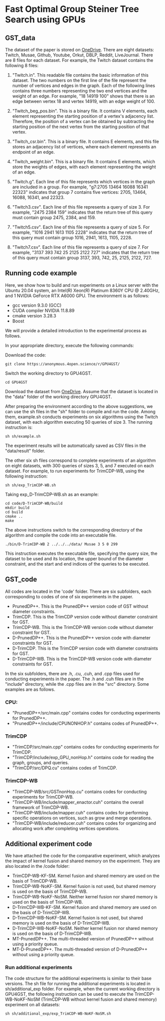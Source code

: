 # Fast Optimal Group Steiner Tree Search using GPUs

## GST_data
The dataset of the paper is stored on [OneDrive](https://1drv.ms/f/c/683d9dd9f262486b/Ek6Fl_brQzhDnI2cmhGIHxMBQ-L1ApeSqxwZKE4NBsDXSQ?e=3RBc8S). There are eight datasets: Twitch, Musae, Github,  Youtube, Orkut, DBLP, Reddit, LiveJournal. There are 8 files for each dataset. For example, the Twitch dataset contains the following 8 files:
1. "Twitch.in". This readable file contains the basic information of this dataset. The two numbers on the first line of the file represent the number of vertices and edges in the graph. Each of the following lines contains three numbers representing the two end vertices and the weight of an edge. For example, "18 14919 100" shows that there is an edge between vertex 18 and vertex 14919, with an edge weight of 100.

2. "Twitch_beg_pos.bin". This is a binary file. It contains V elements, each element representing the starting position of a vertex's adjacency list. Therefore, the position of a vertex can be obtained by subtracting the starting position of the next vertex from the starting position of that vertex.

3. "Twitch_csr.bin". This is a binary file. It contains E elements, and this file stores an adjacency list of vertices, where each element represents an endpoint of an edge.

4. "Twitch_weight.bin". This is a binary file. It contains E elements, which store the weights of edges, with each element representing the weight of an edge.

5. "Twitch.g". Each line of this file represents which vertices in the graph are included in a group. For example, "g7:2705 13464 16088 16341 22323" indicates that group 7 contains five vertices: 2705, 13464, 16088, 16341, and 22323.

6. "Twitch3.csv". Each line of this file represents a query of size 3. For example, "2475 2384 159" indicates that the return tree of this query must contain group 2475, 2384, and 159.

7. "Twitch5.csv". Each line of this file represents a query of size 5. For example, "1016 2941 1613 1105 2228" indicates that the return tree of this query must contain group 1016, 2941, 1613, 1105, 2228.

8. "Twitch7.csv". Each line of this file represents a query of size 7. For example, "3137 393 742 25 2125 2122 727" indicates that the return tree of this query must contain group 3137, 393, 742, 25, 2125, 2122, 727.

   
## Running code example
Here, we show how to build and run experiments on a Linux server with the Ubuntu 20.04 system, an Intel(R) Xeon(R) Platinum 8360Y CPU @ 2.40GHz, and 1 NVIDIA GeForce RTX A6000 GPU. The environment is as follows:
- gcc version 9.3.0 (GCC)
- CUDA compiler NVIDIA 11.8.89
- cmake version 3.28.3
- Boost

We will provide a detailed introduction to the experimental process as follows.

In your appropriate directory, execute the following commands:

Download the code:
```
git clone https://anonymous.4open.science/r/GPU4GST/
```
Switch the working directory to GPU4GST.
```
cd GPU4GST
```
Download the dataset from [OneDrive](https://1drv.ms/f/c/683d9dd9f262486b/Ek6Fl_brQzhDnI2cmhGIHxMBQ-L1ApeSqxwZKE4NBsDXSQ?e=3RBc8S). Assume that the dataset is located in the "data" folder of the working directory GPU4GST.



After preparing the environment according to the above suggestions, we can use the sh files in the "sh" folder to compile and run the code.
Among them, example.sh conducts experiments on six algorithms using the Twitch dataset, with each algorithm executing 50 queries of size 3. The running instruction is:
 ```
sh sh/example.sh
 ```
The experiment results will be automatically saved as CSV files in the "data/result" folder.


The other six sh files correspond to complete experiments of an algorithm on eight datasets, with 300 queries of sizes 3, 5, and 7 executed on each dataset. For example, to run experiments for TrimCDP-WB, using the following instruction:

 ```
sh sh/exp_TrimCDP-WB.sh
 ```


Taking exp_D-TrimCDP-WB.sh as an example:
```
cd code/D-TrimCDP-WB/build
mkdir build
cd build
cmake ..
make
```
The above instructions switch to the corresponding directory of the algorithm and compile the code into an executable file.
```
./bin/D-TrimCDP-WB 2 ../../../data/ Musae 3 5 0 299
```
This instruction executes the executable file, specifying the query size, the dataset to be used and its location, the upper bound of the diameter constraint, and the start and end indices of the queries to be executed.


## GST_code
All codes are located in the 'code' folder. There are six subfolders, each corresponding to codes of one of six experiments in the paper.
- PrunedDP++. This is the PrunedDP++ version code of GST without diameter constraints.
- TrimCDP. This is the TrimCDP version code without diameter constraint for GST.
- TrimCDP-WB. This is the TrimCDP-WB version code without diameter constraint for GST.
- D-PrunedDP++. This is the PrunedDP++ version code with diameter constraints for GST.
- D-TrimCDP. This is the TrimCDP version code with diameter constraints for GST.
- D-TrimCDP-WB. This is the TrimCDP-WB version code with diameter constraints for GST.

In the six subfolders, there are .h, .cu, .cuh, and .cpp files used for conducting experiments in the paper. The .h and .cuh files are in the "include" directory, while the .cpp files are in the "src" directory. Some examples are as follows.


### CPU:
- "PrunedDP++/src/main.cpp" contains codes for conducting experiments for PrunedDP++. 
- "PrunedDP++/include/CPUNONHOP.h" contains codes of PrunedDP++.


### TrimCDP
- "TrimCDP/src/main.cpp" contains codes for conducting experiments for TrimCDP. 
- "TrimCDP/include/exp_GPU_nonHop.h" contains code for reading the graph, groups, and queries.
- "TrimCDP/src/DPQ.cu" contains codes of TrimCDP.


### TrimCDP-WB
- "TrimCDP-WB/src/GSTnonHop.cu" contains codes for conducting experiments for TrimCDP-WB. 
- "TrimCDP-WB/include/mapper_enactor.cuh" contains the overall framework of TrimCDP-WB.
- "TrimCDP-WB/include/mapper.cuh" contains codes for performing specific operations on vertices, such as grow and merge operations.
- "TrimCDP-WB/include/reducer.cuh" contains codes for organizing and allocating work after completing vertices operations.

## Additional experiment code
We have attached the code for the comparative experiment, which analyzes the impact of kernel fusion and shared memory on the experiment. They are also located in the /code folder:


- TrimCDP-WB-KF-SM. Kernel fusion and shared memory are used on the basis of TrimCDP-WB.
- TrimCDP-WB-NoKF-SM. Kernel fusion is not used, but shared memory is used on the basis of TrimCDP-WB.
- TrimCDP-WB-NoKF-NoSM. Neither kernel fusion nor shared memory is used on the basis of TrimCDP-WB.
- D-TrimCDP-WB-KF-SM. Kernel fusion and shared memory are used on the basis of D-TrimCDP-WB.
- D-TrimCDP-WB-NoKF-SM. Kernel fusion is not used, but shared memory is used on the basis of D-TrimCDP-WB.
- D-TrimCDP-WB-NoKF-NoSM. Neither kernel fusion nor shared memory is used on the basis of D-TrimCDP-WB.
- MT-PrunedDP++. The multi-threaded version of PrunedDP++ without using a priority queue.
- MT-D-PrunedDP++. The multi-threaded version of D-PrunedDP++ without using a priority queue.

### Run additional experiments

The code structure for the additional experiments is similar to their base versions. The sh file for running the additional experiments is located in sh/additional_exp folder. For example, when the current working directory is GPU4GST, the following instruction can be used to execute the TrimCDP-WB-NoKF-NoSM (TrimCDP-WB without kernel fusion and shared memory) experiment on all datasets:

 ```
sh sh/additional_exp/exp_TrimCDP-WB-NoKF-NoSM.sh
 ```


